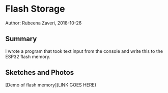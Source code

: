 #  Flash Storage

Author: Rubeena Zaveri, 2018-10-26

## Summary

I wrote a program that took text input from the console and write this to the ESP32 flash memory.


## Sketches and Photos

[Demo of flash memory](LINK GOES HERE)

